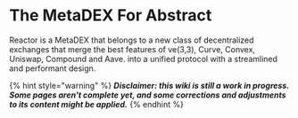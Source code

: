 # The MetaDEX For Abstract

Reactor is a MetaDEX that belongs to a new class of decentralized exchanges that merge the best features of ve(3,3), Curve, Convex, Uniswap, Compound and Aave. into a unified protocol with a streamlined and performant design.



{% hint style="warning" %}
_**Disclaimer: this wiki is still a work in progress. Some pages aren't complete yet, and some corrections and adjustments to its content might be applied.**_
{% endhint %}

